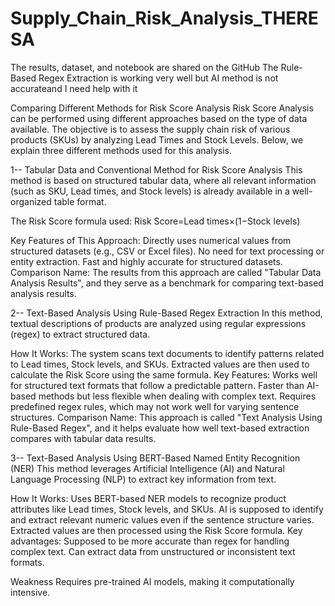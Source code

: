 # Supply_Chain_Risk_Analysis_THERESA

The results, dataset, and notebook are shared on the GitHub
The Rule-Based Regex Extraction is working very well but AI method is not accurateand I need help with it


Comparing Different Methods for Risk Score Analysis
Risk Score Analysis can be performed using different approaches based on the type of data available. The objective is to assess the supply chain risk of various products (SKUs) by analyzing Lead Times and Stock Levels. Below, we explain three different methods used for this analysis.

1-- Tabular Data and Conventional Method for Risk Score Analysis
This method is based on structured tabular data, where all relevant information (such as SKU, Lead times, and Stock levels) is already available in a well-organized table format.

The Risk Score formula used:
Risk Score=Lead times×(1−Stock levels)

Key Features of This Approach:
Directly uses numerical values from structured datasets (e.g., CSV or Excel files).
No need for text processing or entity extraction.
Fast and highly accurate for structured datasets.
Comparison Name:
The results from this approach are called "Tabular Data Analysis Results", and they serve as a benchmark for comparing text-based analysis results.


2-- Text-Based Analysis Using Rule-Based Regex Extraction
In this method, textual descriptions of products are analyzed using regular expressions (regex) to extract structured data.

How It Works:
The system scans text documents to identify patterns related to Lead times, Stock levels, and SKUs.
Extracted values are then used to calculate the Risk Score using the same formula.
Key Features:
Works well for structured text formats that follow a predictable pattern.
Faster than AI-based methods but less flexible when dealing with complex text.
Requires predefined regex rules, which may not work well for varying sentence structures.
Comparison Name:
This approach is called "Text Analysis Using Rule-Based Regex", and it helps evaluate how well text-based extraction compares with tabular data results.


3-- Text-Based Analysis Using BERT-Based Named Entity Recognition (NER)
This method leverages Artificial Intelligence (AI) and Natural Language Processing (NLP) to extract key information from text.

How It Works:
Uses BERT-based NER models to recognize product attributes like Lead times, Stock levels, and SKUs.
AI is supposed to identify and extract relevant numeric values even if the sentence structure varies.
Extracted values are then processed using the Risk Score formula.
Key advantages:
Supposed to be more accurate than regex for handling complex text.
Can extract data from unstructured or inconsistent text formats.

Weakness
Requires pre-trained AI models, making it computationally intensive.


